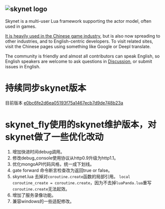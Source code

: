## ![skynet logo](https://github.com/cloudwu/skynet/wiki/image/skynet_metro.jpg)

Skynet is a multi-user Lua framework supporting the actor model, often used in games.

[It is heavily used in the Chinese game industry](https://github.com/cloudwu/skynet/wiki/Uses), but is also now spreading to other industries, and to English-centric developers. To visit related sites, visit the Chinese pages using something like Google or Deepl translate.

The community is friendly and almost all contributors can speak English, so English speakers are welcome to ask questions in [Discussion](https://github.com/cloudwu/skynet/discussions), or submit issues in English.

# 持续同步skynet版本
目前版本 [e0bc6fe2d6ea05193f75a1467ecb7d9de748b23a](https://github.com/cloudwu/skynet/commit/e0bc6fe2d6ea05193f75a1467ecb7d9de748b23a)

# skynet_fly使用的skynet维护版本，对skynet做了一些优化改动

1. 增加快进时间debug调用。
2. 修改debug_console使用协议从http0.9升级为http1.1。
3. 优化mongoAPI代码风格，统一成下划线。
4. gate forward 命令断言检查改为返回true or false。
5. skynet.lua 去掉对`coroutine.create`函数的局部引用。 `local coroutine_create = coroutine.create`，因为不去掉`luaPanda.lua`重写`coroutine.create`无法起效。
6. 增加了服务录像功能。
7. 兼容windows的一些适配修改。
